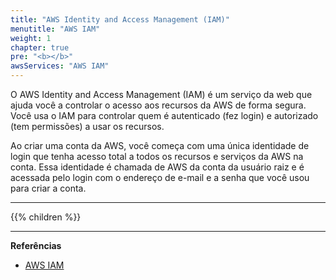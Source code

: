 ```yaml
---
title: "AWS Identity and Access Management (IAM)"
menutitle: "AWS IAM"
weight: 1
chapter: true
pre: "<b></b>"
awsServices: "AWS IAM"
---
```


O AWS Identity and Access Management (IAM) é um serviço da web que ajuda você a controlar o acesso aos recursos da AWS de forma segura. Você usa o IAM para controlar quem é autenticado (fez login) e autorizado (tem permissões) a usar os recursos.

Ao criar uma conta da AWS, você começa com uma única identidade de login que tenha acesso total a todos os recursos e serviços da AWS na conta. Essa identidade é chamada de AWS da conta da usuário raiz e é acessada pelo login com o endereço de e-mail e a senha que você usou para criar a conta.


---

{{% children  %}}

---
**Referências**
- [AWS IAM](https://docs.aws.amazon.com/pt_br/IAM/latest/UserGuide/introduction.html)